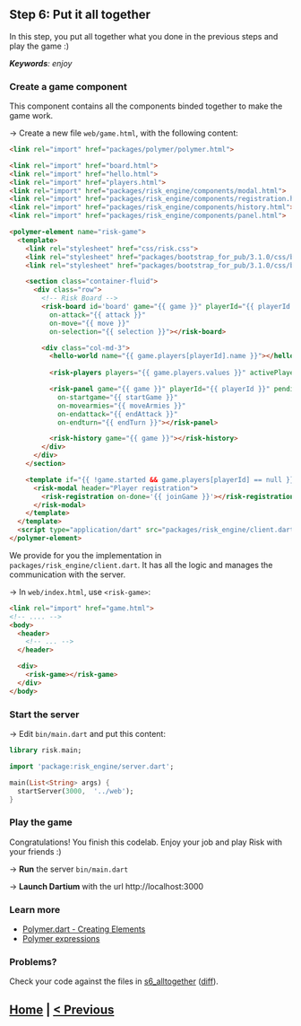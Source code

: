 ## Step 6: Put it all together

In this step, you put all together what you done in the previous steps and play the game :)

_**Keywords**: enjoy_

### Create a game component

This component contains all the components binded together to make the game work.

&rarr; Create a new file `web/game.html`, with the following content:

```HTML
<link rel="import" href="packages/polymer/polymer.html">

<link rel="import" href="board.html">
<link rel="import" href="hello.html">
<link rel="import" href="players.html">
<link rel="import" href="packages/risk_engine/components/modal.html">
<link rel="import" href="packages/risk_engine/components/registration.html">
<link rel="import" href="packages/risk_engine/components/history.html">
<link rel="import" href="packages/risk_engine/components/panel.html">

<polymer-element name="risk-game">
  <template>
    <link rel="stylesheet" href="css/risk.css">
    <link rel="stylesheet" href="packages/bootstrap_for_pub/3.1.0/css/bootstrap.min.css">
    <link rel="stylesheet" href="packages/bootstrap_for_pub/3.1.0/css/bootstrap-theme.min.css">

    <section class="container-fluid">
      <div class="row">
        <!-- Risk Board -->
        <risk-board id='board' game="{{ game }}" playerId="{{ playerId }}" class="col-md-9"
          on-attack="{{ attack }}"
          on-move="{{ move }}"
          on-selection="{{ selection }}"></risk-board>

        <div class="col-md-3">
          <hello-world name="{{ game.players[playerId].name }}"></hello-world>
      
          <risk-players players="{{ game.players.values }}" activePlayerId="{{ game.activePlayerId }}" playersOrder="{{ game.playersOrder }}"></risk-players>

          <risk-panel game="{{ game }}" playerId="{{ playerId }}" pendingMove="{{ pendingMove }}"
            on-startgame="{{ startGame }}"
            on-movearmies="{{ moveArmies }}"
            on-endattack="{{ endAttack }}"
            on-endturn="{{ endTurn }}"></risk-panel>

          <risk-history game="{{ game }}"></risk-history>
        </div>
      </div>
    </section>

    <template if="{{ !game.started && game.players[playerId] == null }}">
      <risk-modal header="Player registration">
        <risk-registration on-done='{{ joinGame }}'></risk-registration>
      </risk-modal>
    </template>
  </template>
  <script type="application/dart" src="packages/risk_engine/client.dart"></script>
</polymer-element>
```

We provide for you the implementation in `packages/risk_engine/client.dart`. It has all the logic and manages the communication with the server.

&rarr; In `web/index.html`, use `<risk-game>`:

```html
<link rel="import" href="game.html">
<!-- .... -->
<body>
  <header>
    <!-- ... -->
  </header>

  <div>
    <risk-game></risk-game>
  </div>
</body>
```

### Start the server

&rarr; Edit `bin/main.dart` and put this content:

```Dart
library risk.main;

import 'package:risk_engine/server.dart';

main(List<String> args) {
  startServer(3000,  '../web');
}
```

### Play the game

Congratulations!
You finish this codelab. Enjoy your job and play Risk with your friends :)

&rarr; **Run** the server `bin/main.dart`

&rarr; **Launch Dartium** with the url http://localhost:3000

### Learn more
 - [Polymer.dart - Creating Elements](https://www.dartlang.org/polymer/creating-elements/)
 - [Polymer expressions](https://pub.dartlang.org/packages/polymer_expressions)
 
### Problems?
Check your code against the files in [s6_alltogether](../samples/s6_alltogether) ([diff](../../../compare/s5_board...s6_alltogether)).

## [Home](../README.md#code-lab-polymerdart) | [< Previous](step-5.md#step-5-risk-board)

